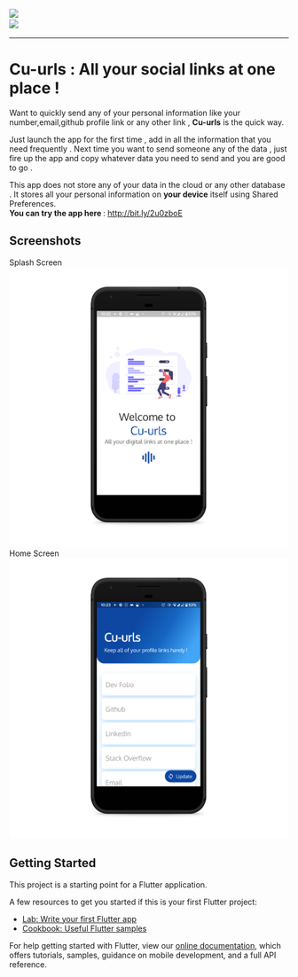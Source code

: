 ![](https://img.shields.io/badge/Awesome-Flutter-blue)<br>
![](https://img.shields.io/badge/View-on%20PlayStore-blue)<br>
<hr>

# Cu-urls : All your social links at one place !

Want to quickly send any of your personal information like your number,email,github profile link or any other link , <strong>Cu-urls</strong> is the quick way.

Just launch the app for the first time , add in all the information that you need frequently .
Next time you want to send someone any of the data , just fire up the app and copy whatever data you need to send and you are good to go .

This app does not store any of your data in the cloud or any other database . It stores all your personal information on <strong>your device</strong> itself using Shared Preferences.</br>
<strong>You can try the app here </strong>: http://bit.ly/2u0zboE

## Screenshots

Splash Screen
![ss1](https://github.com/parthpanchal123/Cu-urls/blob/master/Screenshots/ss1.png)</br>
Home Screen
![ss1](https://github.com/parthpanchal123/Cu-urls/blob/master/Screenshots/ss2.png)



## Getting Started

This project is a starting point for a Flutter application.

A few resources to get you started if this is your first Flutter project:

- [Lab: Write your first Flutter app](https://flutter.dev/docs/get-started/codelab)
- [Cookbook: Useful Flutter samples](https://flutter.dev/docs/cookbook)

For help getting started with Flutter, view our
[online documentation](https://flutter.dev/docs), which offers tutorials,
samples, guidance on mobile development, and a full API reference.

